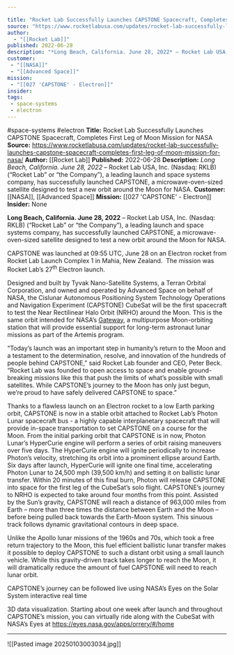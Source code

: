 ```yaml
---

title: "Rocket Lab Successfully Launches CAPSTONE Spacecraft, Completes First Leg of Moon Mission for NASA "
source: "https://www.rocketlabusa.com/updates/rocket-lab-successfully-launches-capstone-spacecraft-completes-first-leg-of-moon-mission-for-nasa/"
author:
  - "[[Rocket Lab]]"
published: 2022-06-28
description: "*Long Beach, California. June 28, 2022* – Rocket Lab USA, Inc. (Nasdaq: RKLB) (“Rocket Lab” or “the Company”), a leading launch and space systems company, has successfully launched CAPSTONE, a microwave-oven-sized satellite designed to test a new orbit around the Moon for NASA."
customer:
 - "[[NASA]]"
 - "[[Advanced Space]]"
mission:
 - "[[027 'CAPSTONE' - Electron]]"
insider:
tags:
 - space-systems
 - electron
---
```


#space-systems #electron
**Title:** Rocket Lab Successfully Launches CAPSTONE Spacecraft, Completes First Leg of Moon Mission for NASA 
**Source:** https://www.rocketlabusa.com/updates/rocket-lab-successfully-launches-capstone-spacecraft-completes-first-leg-of-moon-mission-for-nasa/
**Author:** [[Rocket Lab]]
**Published:** 2022-06-28
**Description:** *Long Beach, California. June 28, 2022* – Rocket Lab USA, Inc. (Nasdaq: RKLB) (“Rocket Lab” or “the Company”), a leading launch and space systems company, has successfully launched CAPSTONE, a microwave-oven-sized satellite designed to test a new orbit around the Moon for NASA.
**Customer:** [[NASA]], [[Advanced Space]]
**Mission:** [[027 'CAPSTONE' - Electron]]
**Insider:** None

**Long Beach, California. June 28, 2022** – Rocket Lab USA, Inc. (Nasdaq: RKLB) (“Rocket Lab” or “the Company”), a leading launch and space systems company, has successfully launched CAPSTONE, a microwave-oven-sized satellite designed to test a new orbit around the Moon for NASA.

CAPSTONE was launched at 09:55 UTC, June 28 on an Electron rocket from Rocket Lab Launch Complex 1 in Mahia, New Zealand.  The mission was Rocket Lab’s 27<sup>th</sup> Electron launch.

Designed and built by Tyvak Nano-Satellite Systems, a Terran Orbital Corporation, and owned and operated by Advanced Space on behalf of NASA, the Cislunar Autonomous Positioning System Technology Operations and Navigation Experiment (CAPSTONE) CubeSat will be the first spacecraft to test the Near Rectilinear Halo Orbit (NRHO) around the Moon. This is the same orbit intended for NASA’s [Gateway](https://www.nasa.gov/gateway), a multipurpose Moon-orbiting station that will provide essential support for long-term astronaut lunar missions as part of the Artemis program.

“Today’s launch was an important step in humanity’s return to the Moon and a testament to the determination, resolve, and innovation of the hundreds of people behind CAPSTONE,” said Rocket Lab founder and CEO, Peter Beck. “Rocket Lab was founded to open access to space and enable ground-breaking missions like this that push the limits of what’s possible with small satellites. While CAPSTONE’s journey to the Moon has only just begun, we’re proud to have safely delivered CAPSTONE to space.” 

Thanks to a flawless launch on an Electron rocket to a low Earth parking orbit, CAPSTONE is now in a stable orbit attached to Rocket Lab’s Photon Lunar spacecraft bus - a highly capable interplanetary spacecraft that will provide in-space transportation to set CAPSTONE on a course for the Moon. From the initial parking orbit that CAPSTONE is in now, Photon Lunar’s HyperCurie engine will perform a series of orbit raising maneuvers over five days. The HyperCurie engine will ignite periodically to increase Photon’s velocity, stretching its orbit into a prominent ellipse around Earth. Six days after launch, HyperCurie will ignite one final time, accelerating Photon Lunar to 24,500 mph (39,500 km/h) and setting it on ballistic lunar transfer. Within 20 minutes of this final burn, Photon will release CAPSTONE into space for the first leg of the CubeSat’s solo flight. CAPSTONE’s journey to NRHO is expected to take around four months from this point. Assisted by the Sun’s gravity, CAPSTONE will reach a distance of 963,000 miles from Earth – more than three times the distance between Earth and the Moon – before being pulled back towards the Earth-Moon system. This sinuous track follows dynamic gravitational contours in deep space.

Unlike the Apollo lunar missions of the 1960s and 70s, which took a free return trajectory to the Moon, this fuel efficient ballistic lunar transfer makes it possible to deploy CAPSTONE to such a distant orbit using a small launch vehicle. While this gravity-driven track takes longer to reach the Moon, it will dramatically reduce the amount of fuel CAPSTONE will need to reach lunar orbit.

CAPSTONE’s journey can be followed live using NASA’s Eyes on the Solar System interactive real time

3D data visualization. Starting about one week after launch and throughout CAPSTONE’s mission, you can virtually ride along with the CubeSat with NASA’s Eyes at https://eyes.nasa.gov/apps/orrery/#/home

---

![[Pasted image 20250103003034.jpg]]